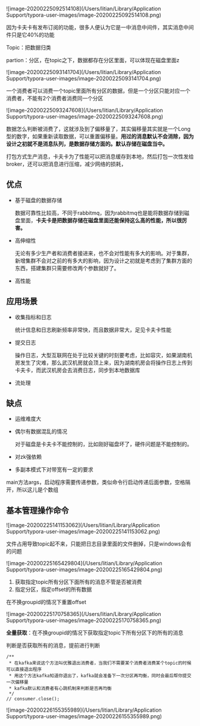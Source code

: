 ![image-20200225092514108](/Users/litian/Library/Application Support/typora-user-images/image-20200225092514108.png)

因为卡夫卡有发布订阅的功能，很多人便认为它是一中消息中间件，其实消息中间件只是它40%的功能

Topic：把数据归类

partion：分区，在topic之下，数据都存在分区里面，可以体现在磁盘里面z

![image-20200225093141704](/Users/litian/Library/Application Support/typora-user-images/image-20200225093141704.png)

一个消费者可以消费一个topic里面所有分区的数据，但是一个分区只能对应一个消费者，不能有2个消费者消费同一个分区

![image-20200225093247608](/Users/litian/Library/Application Support/typora-user-images/image-20200225093247608.png)

数据怎么判断被消费了，这就涉及到了偏移量了，其实偏移量其实就是一个Long型的数字，如果重新读取数据，可以重置偏移量。**用过的消息默认不会消除，因为设计之初就不是消息队列，是数据存储方面的。默认存储在磁盘当中。**

打包方式生产消息，卡夫卡为了性能可以把消息缓存到本地，然后打包一次性发给broker，还可以把消息进行压缩，减少网络的损耗，

## 优点

+ 基于磁盘的数据存储

  数据可靠性比较高，不同于rabbitmq，因为rabbitmq也是能将数据存储到磁盘里面，**卡夫卡是把数据存储在磁盘里面还能保持这么高的性能，所以很厉害。**

+ 高伸缩性

  无论有多少生产者和消费者接进来，也不会对性能有多大的影响。对于集群，新增集群不会对之前的有多大的影响，因为设计之初就是考虑到了集群方面的东西，搭建集群只需要修改两个参数就好了。

+ 高性能

## 应用场景

+ 收集指标和日志

  统计信息和日志刷新频率非常快，而且数据非常大，足见卡夫卡性能

+ 提交日志

  操作日志，大型互联网在处于比较关键的时刻要考虑，比如容灾，如果湖南机房发生了灾难，那么武汉机房就会顶上来，因为湖南机房会将操作日志上传到卡夫卡，而武汉机房会去消费日志，同步到本地数据库

+ 流处理

## 缺点

+ 运维难度大

+ 偶尔有数据混乱的情况

  对于磁盘是卡夫卡不能控制的，比如刚好磁盘坏了，硬件问题是不能控制的。

+ 对zk强依赖

+ 多副本模式下对带宽有一定的要求

main方法args，启动程序需要传递参数，类似命令行启动传递后面参数，空格隔开，所以这儿是个数组

## 基本管理操作命令

![image-20200225141153062](/Users/litian/Library/Application Support/typora-user-images/image-20200225141153062.png)

文件占用导致topic起不来，只能把日志目录里面的文件删掉，只是windows会有的问题

![image-20200225165429804](/Users/litian/Library/Application Support/typora-user-images/image-20200225165429804.png)

1. 获取指定topic所有分区下面所有的消息不管是否被消费
2. 指定分区，指定offset的所有数据



在不换groupid的情况下重置offset

![image-20200225170758365](/Users/litian/Library/Application Support/typora-user-images/image-20200225170758365.png)

**全量获取**：在不换groupid的情况下获取指定topic下所有分区下的所有的消息

判断是否获取所有的消息，提前进行判断

```
/**
 * 在kafka来说这个方法叫优雅退出消费者，当我们不需要某个消费者消费某个topic的时候可以直接退出程序
 * 用这个方法kafka知道你退出了，kafka就会准备下一次分区再均衡，同时会最后帮你提交一次偏移量
 * kafka默认和消费者有心跳机制来判断是否再均衡
 */
// consumer.close();
```

![image-20200226155355989](/Users/litian/Library/Application Support/typora-user-images/image-20200226155355989.png)